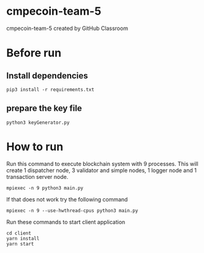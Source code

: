 # cmpecoin-team-5
cmpecoin-team-5 created by GitHub Classroom

# Before run

## Install dependencies

```
pip3 install -r requirements.txt
```

## prepare the key file

```
python3 keyGenerator.py
```

# How to run

Run this command to execute blockchain system with 9 processes. This will create 1 dispatcher node, 3 validator and simple nodes, 1 logger node and 1 transaction server node.

```
mpiexec -n 9 python3 main.py
```

If that does not work try the following command

```
mpiexec -n 9 --use-hwthread-cpus python3 main.py
```

Run these commands to start client application

```
cd client
yarn install
yarn start
```
